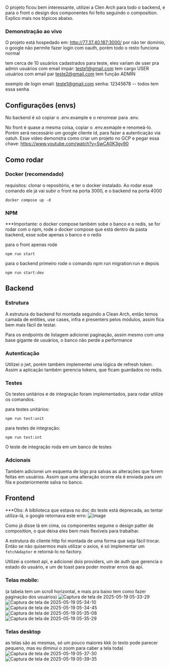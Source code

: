 
O projeto ficou bem interessante, utilizei a Clen Arch para todo o backend, e para o front o design dos componentes foi feito seguindo o composition. Explico mais nos tópicos abaixo.

### Demonstração ao vivo
O projeto está hospedado em: http://77.37.40.187:3000/
por não ter domínio, o google não permite fazer login com oauth, porém todo o resto funciona normal

tem cerca de 10 usuários cadastrados para teste, eles variam de user pra admin
usuários com email impár: teste1@gmail.com tem cargo USER usuários com email par teste2@gmail.com tem função ADMIN

exemplo de login
email: teste1@gmail.com 
senha: 12345678 -- todos tem essa senha

## Configurações (envs)

No backend é só copiar o .env.example e o renomear para .env.

No front é quase a mesma coisa, copiar o .env.exmaple e renomeá-lo. Porém será necessário um google cliente id, para fazer a autenticação via oatuh. Esse vídeo demonstra como criar um projeto no GCP e pegar essa chave: https://www.youtube.com/watch?v=SwCA0K3gy90

## Como rodar

### Docker (recomendado)

requisitos: clonar o repositório, e ter o docker instalado. Ao rodar esse comando ele já vai subir o front na porta 3000, e o backend na porta 4000

```
docker compose up -d
```

### NPM

\*\*\*Importante: o docker compose também sobe o banco e o redis, se for rodar com o npm, rode o docker compose que está dentro da pasta backend, esse sobe apenas o banco e o redis


para o front apenas rode

```
npm run start
```

para o backend primeiro rode o comando npm run migration:run e depois

```
npm run start:dev
```

## Backend

### Estrutura

A estrutura do backend foi montada seguindo a Clean Arch, então temos camada de entities, use cases, infra e presenters pelos módulos, assim fica bem mais fácil de testar.

Para os endpoints de listagem adicionei paginação, assim mesmo com uma base gigante de usuários, o banco não perde a performance

### Autenticação

Utilizei o jwt, porém também implementei uma lógica de refresh token. Assim a aplicação também gerencia tokens, que ficam guardados no redis.

### Testes

Os testes unitários e de integração foram implementados, para rodar utilize os comandos.

para testes unitários:

```
npm run test:unit
```

para testes de integração:

```
npm run test:int
```

O teste de integração roda em um banco de testes

### Adcionais

Também adicionei um esquema de logs pra salvas as alterações que forem feitas em usuários. Assim que uma alteração ocorre ela é enviada para um fila e posteriormente salva no banco.

## Frontend

\*\*\*Obs: A biblioteca que estava no doc do teste está deprecada, ao tentar utiliza-lá, o google retornava este erro: ![image](https://github.com/user-attachments/assets/95ff39d6-925a-4937-b525-e1632d4dc5bc)


Como já disse lá em cima, os componentes segume o design patter de composition, o que deixa eles bem mais flexíveis para trabalhar.

A estrutura do cliente http foi montada de uma forma que seja fácil trocar. Então se não quisermos mais utilizar o axios, é só implementar um `fetchAdapter` e retorná-lo no factory.

Utilizei a context api, e adicionei dois providers, um de auth que gerencia o estado do usuário, e um de toast para poder mostrar erros da api.

### Telas mobile:

(a tabela tem um scroll horizontal, e mais pra baixo tem como fazer paginação dos usuários)
![Captura de tela de 2025-05-19 05-33-29](https://github.com/user-attachments/assets/1655cec9-0dfa-405b-a6e3-4091de1aa25c)
![Captura de tela de 2025-05-19 05-34-10](https://github.com/user-attachments/assets/ea273ea6-e66c-4e37-8732-fea81085ba1a)
![Captura de tela de 2025-05-19 05-34-45](https://github.com/user-attachments/assets/d08b9532-7c94-4503-93fd-e0f6b70d1458)
![Captura de tela de 2025-05-19 05-35-08](https://github.com/user-attachments/assets/1a561ebb-bf79-4456-b307-82c4f7fcd4b7)
![Captura de tela de 2025-05-19 05-35-29](https://github.com/user-attachments/assets/882b376c-335d-4eed-a96e-695dc4f25c45)


### Telas desktop

as telas são as mesmas, só um pouco maiores kkk (o texto pode parecer pequeno, mas eu diminui o zoom para caber a tela toda)
![Captura de tela de 2025-05-19 05-37-30](https://github.com/user-attachments/assets/63d9b8c7-4fbe-4b97-9e4d-b96c3281f7fd)
![Captura de tela de 2025-05-19 05-39-35](https://github.com/user-attachments/assets/8cd9f0cd-0092-4f02-914d-0307f1969442)
